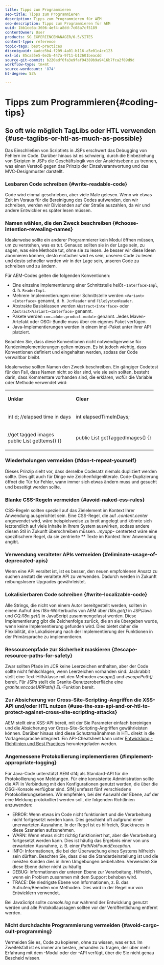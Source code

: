 ```yaml
---
title: Tipps zum Programmieren
seo-title: Tipps zum Programmieren
description: Tipps zum Programmieren für AEM
seo-description: Tipps zum Programmieren für AEM
uuid: 1bb1cc6a-3606-4ef4-a8dd-7c08a7cf5189
contentOwner: User
products: SG_EXPERIENCEMANAGER/6.5/SITES
content-type: reference
topic-tags: best-practices
discoiquuid: 4adce3b4-f209-4a01-b116-a5e01c4cc123
exl-id: 85ca35e5-6e2b-447a-9711-b12601beacdd
source-git-commit: b220adf6fa3e9faf94389b9a9416b7fca2f89d9d
workflow-type: tm+mt
source-wordcount: '874'
ht-degree: 53%

---
```


# Tipps zum Programmieren{#coding-tips}

## So oft wie möglich TagLibs oder HTL verwenden {#use-taglibs-or-htl-as-much-as-possible}

Das Einschließen von Scriptlets in JSPs erschwert das Debugging von Fehlern im Code. Darüber hinaus ist es schwierig, durch die Einbeziehung von Skripten in JSPs die Geschäftslogik von der Ansichtsebene zu trennen, was einen Verstoß gegen das Prinzip der Einzelverantwortung und das MVC-Designmuster darstellt.

### Lesbaren Code schreiben {#write-readable-code}

Code wird einmal geschrieben, aber viele Male gelesen. Wenn wir etwas Zeit im Voraus für die Bereinigung des Codes aufwenden, den wir schreiben, werden wir Dividenden auf der Straße auszahlen, da wir und andere Entwickler es später lesen müssen.

### Namen wählen, die den Zweck beschreiben {#choose-intention-revealing-names}

Idealerweise sollte ein anderer Programmierer kein Modul öffnen müssen, um zu verstehen, was es tut. Genauso sollten sie in der Lage sein, zu sagen, was eine Methode tut, ohne sie zu lesen. Je besser wir diese Ideen abonnieren können, desto einfacher wird es sein, unseren Code zu lesen und desto schneller werden wir in der Lage sein, unseren Code zu schreiben und zu ändern.

Für AEM-Codes gelten die folgenden Konventionen:


* Eine einzelne Implementierung einer Schnittstelle heißt `<Interface>Impl`, d. h. `ReaderImpl`.
* Mehrere Implementierungen einer Schnittstelle werden `<Variant><Interface>` genannt, d. h. `JcrReader` und `FileSystemReader`.
* Abstrakte Basisklassen werden `Abstract<Interface>` oder `Abstract<Variant><Interface>` genannt.
* Pakete werden `com.adobe.product.module` genannt.  Jedes Maven-Artefakt oder OSGi-Bundle muss über ein eigenes Paket verfügen.
* Java-Implementierungen werden in einem impl-Paket unter ihrer API platziert.


Beachten Sie, dass diese Konventionen nicht notwendigerweise für Kundenimplementierungen gelten müssen. Es ist jedoch wichtig, dass Konventionen definiert und eingehalten werden, sodass der Code verwaltbar bleibt.

Idealerweise sollten Namen den Zweck beschreiben. Ein gängiger Codetest für den Fall, dass Namen nicht so klar sind, wie sie sein sollten, besteht darin, dass Kommentare vorhanden sind, die erklären, wofür die Variable oder Methode verwendet wird:

<table>
 <tbody>
  <tr>
   <td><p><strong>Unklar</strong></p> </td>
   <td><p><strong>Clear</strong></p> </td>
  </tr>
  <tr>
   <td><p>int d; //elapsed time in days</p> </td>
   <td><p>int elapsedTimeInDays;</p> </td>
  </tr>
  <tr>
   <td><p>//get tagged images<br /> public List getItems() {}</p> </td>
   <td><p>public List getTaggedImages() {}</p> </td>
  </tr>
 </tbody>
</table>

### Wiederholungen vermeiden   {#don-t-repeat-yourself}

Dieses Prinzip sieht vor, dass derselbe Codesatz niemals dupliziert werden sollte. Dies gilt auch für Dinge wie Zeichenfolgenliterale. Code-Duplizierung öffnet die Tür für Fehler, wann immer sich etwas ändern muss und gesucht und beseitigt werden sollte.

### Blanke CSS-Regeln vermeiden {#avoid-naked-css-rules}

CSS-Regeln sollten speziell auf das Zielelement im Kontext Ihrer Anwendung ausgerichtet sein. Eine CSS-Regel, die auf *.content.center* angewendet wird, wäre beispielsweise zu breit angelegt und könnte sich letztendlich auf viele Inhalte in Ihrem System auswirken, sodass andere diesen Stil in Zukunft überschreiben müssen. *.myapp-* centertext wäre eine spezifischere Regel, da sie zentrierte  ** Texte im Kontext Ihrer Anwendung angibt.

### Verwendung veralteter APIs vermeiden {#eliminate-usage-of-deprecated-apis}

Wenn eine API veraltet ist, ist es besser, den neuen empfohlenen Ansatz zu suchen anstatt die veraltete API zu verwenden. Dadurch werden in Zukunft reibungslosere Upgrades gewährleistet.

### Lokalisierbaren Code schreiben {#write-localizable-code}

Alle Strings, die nicht von einem Autor bereitgestellt werden, sollten in einem Aufruf des i18n-Wörterbuchs von AEM über *I18n.get()* in JSP/Java und *CQ.I18n.get()* in JavaScript zusammengefasst werden. Diese Implementierung gibt die Zeichenfolge zurück, die an sie übergeben wurde, wenn keine Implementierung gefunden wird. Dies bietet daher die Flexibilität, die Lokalisierung nach der Implementierung der Funktionen in der Primärsprache zu implementieren.

### Ressourcenpfade zur Sicherheit maskieren {#escape-resource-paths-for-safety}

Zwar sollten Pfade im JCR keine Leerzeichen enthalten, aber der Code sollte nicht fehlschlagen, wenn Leerzeichen vorhanden sind. Jackrabbit stellt eine Text-Hilfsklasse mit den Methoden *escape()* und *escapePath()* bereit. Für JSPs stellt die Granite-Benutzeroberfläche eine *granite:encodeURIPath() EL*-Funktion bereit.

### Zur Absicherung vor Cross-Site-Scripting-Angriffen die XSS-API und/oder HTL nutzen {#use-the-xss-api-and-or-htl-to-protect-against-cross-site-scripting-attacks}

AEM stellt eine XSS-API bereit, mit der Sie Parameter einfach bereinigen und die Absicherung vor Cross-Site-Scripting-Angriffen gewährleisten können. Darüber hinaus sind diese Schutzmaßnahmen in HTL direkt in die Vorlagensprache integriert. Ein API-Cheatsheet kann unter [Entwicklung - Richtlinien und Best Practices](/help/sites-developing/dev-guidelines-bestpractices.md) heruntergeladen werden.

### Angemessene Protokollierung implementieren {#implement-appropriate-logging}

Für Java-Code unterstützt AEM slf4j als Standard-API für die Protokollierung von Meldungen. Für eine konsistente Administration sollte die API in Verbindung mit den Konfigurationen genutzt werden, die über die OSGi-Konsole verfügbar sind. Slf4j umfasst fünf verschiedene Protokollierungsebenen. Wir empfehlen, bei der Auswahl der Ebene, auf der eine Meldung protokolliert werden soll, die folgenden Richtlinien anzuwenden:

* ERROR: Wenn etwas im Code nicht funktioniert und die Verarbeitung nicht fortgesetzt werden kann. Dies geschieht oft aufgrund einer unerwarteten Ausnahme. In der Regel ist es hilfreich, Stacktraces in diese Szenarien aufzunehmen.
* WARN: Wenn etwas nicht richtig funktioniert hat, aber die Verarbeitung fortgesetzt werden kann. Dies ist häufig das Ergebnis einer von uns erwarteten Ausnahme, z. B. einer *PathNotFoundException*.
* INFO: Informationen, die bei der Überwachung eines Systems hilfreich sein dürften. Beachten Sie, dass dies die Standardeinstellung ist und die meisten Kunden dies in ihren Umgebungen beibehalten. Verwenden Sie diese Ebene daher nicht zu häufig.
* DEBUG: Informationen der unteren Ebene zur Verarbeitung. Hilfreich, wenn ein Problem zusammen mit dem Support behoben wird.
* TRACE: Die niedrigste Ebene von Informationen, z. B. das Aufrufen/Beenden von Methoden. Dies wird in der Regel nur von Entwicklern verwendet.

Bei JavaScript sollte *console.log* nur während der Entwicklung genutzt werden und alle Protokollaussagen sollten vor der Veröffentlichung entfernt werden.

### Nicht durchdachte Programmierung vermeiden  {#avoid-cargo-cult-programming}

Vermeiden Sie es, Code zu kopieren, ohne zu wissen, was er tut. Im Zweifelsfall ist es immer am besten, jemanden zu fragen, der über mehr Erfahrung mit dem -Modul oder der -API verfügt, über die Sie nicht genau Bescheid wissen.
